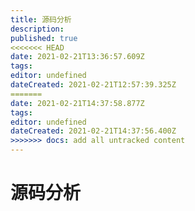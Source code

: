 ```yaml
---
title: 源码分析
description: 
published: true
<<<<<<< HEAD
date: 2021-02-21T13:36:57.609Z
tags: 
editor: undefined
dateCreated: 2021-02-21T12:57:39.325Z
=======
date: 2021-02-21T14:37:58.877Z
tags: 
editor: undefined
dateCreated: 2021-02-21T14:37:56.400Z
>>>>>>> docs: add all untracked content
---
```


# 源码分析